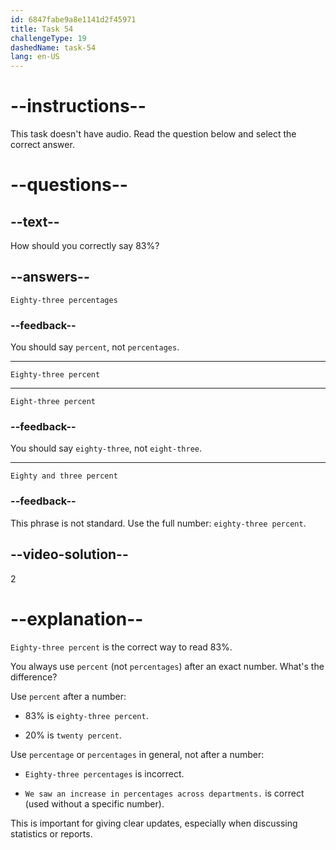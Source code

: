 ```yaml
---
id: 6847fabe9a8e1141d2f45971
title: Task 54
challengeType: 19
dashedName: task-54
lang: en-US
---
```


# --instructions--

This task doesn't have audio. Read the question below and select the correct answer.

# --questions--

## --text--

How should you correctly say 83%?

## --answers--

`Eighty-three percentages`

### --feedback--

You should say `percent`, not `percentages`.

---

`Eighty-three percent`

---

`Eight-three percent`

### --feedback--

You should say `eighty-three`, not `eight-three`.

---

`Eighty and three percent`

### --feedback--

This phrase is not standard. Use the full number: `eighty-three percent`.

## --video-solution--

2

# --explanation--

`Eighty-three percent` is the correct way to read 83%.

You always use `percent` (not `percentages`) after an exact number. What's the difference?

Use `percent` after a number:

- 83% is `eighty-three percent`.

- 20% is `twenty percent`.

Use `percentage` or `percentages` in general, not after a number:

- `Eighty-three percentages` is incorrect.

- `We saw an increase in percentages across departments.` is correct (used without a specific number).

This is important for giving clear updates, especially when discussing statistics or reports.
